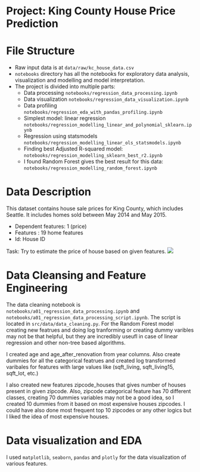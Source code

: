 # Project: King County House Price Prediction

# File Structure
- Raw input data is at `data/raw/kc_house_data.csv`
- `notebooks` directory has all the notebooks for exploratory data analysis,
   visualization and modelling and model interpretation.
- The project is divided into multiple parts:
  + Data processing `notebooks/regression_data_processing.ipynb`
  + Data visualization `notebooks/regression_data_visualization.ipynb`
  + Data profiling `notebooks/regression_eda_with_pandas_profiling.ipynb`
  + Simplest model: linear regression `notebooks/regression_modelling_linear_and_polynomial_sklearn.ipynb`
  + Regression using statsmodels `notebooks/regression_modelling_linear_ols_statsmodels.ipynb`
  + Finding best Adjusted R-squared model: `notebooks/regression_modelling_sklearn_best_r2.ipynb`
  + I found Random Forest gives the best result for this data: `notebooks/regression_modelling_random_forest.ipynb`


# Data Description

This dataset contains house sale prices for King County,
which includes Seattle.
It includes homes sold between May 2014 and May 2015.

- Dependent features: 1 (price)
- Features : 19 home features
- Id:  House ID

Task: Try to estimate the price of house based on given features.
![](../data/raw/data_description.png)

# Data Cleansing and Feature Engineering
The data cleaning notebook is `notebooks/a01_regression_data_processing.ipynb`
and `notebooks/a01_regression_data_processing_script.ipynb`. The script is located in
`src/data/data_cleaning.py`.
For the Random Forest model creating new featrues and doing log tranforming or
creating dummy varibles may not be that helpful, but they are incredibly useufl
in case of linear regression and other non-tree based algorithms.

I created age and age_after_renovation from year columns. Also create dummies for
all the categorical featrues and created log transformed varibales for features with
large values like (sqft_living, sqft_living15, sqft_lot, etc.)

I also created new features zipcode_houses that gives number of houses present in
given zipcode. Also, zipcode categorical feature has 70 different classes,
creating 70 dummies variables may not be a good idea, so I created 10 dummies from
it based on most expensive houses zipcodes. I could have also done most frequent top 10 zipcodes or any other logics but I liked the idea of most expensive houses.

# Data visualization and EDA
I used `matplotlib`, `seaborn`, `pandas` and `plotly` for the data visualization
of various features.